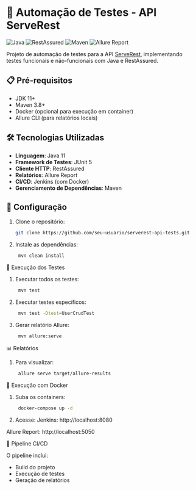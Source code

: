 # 🚀 Automação de Testes - API ServeRest

![Java](https://img.shields.io/badge/Java-17%2B-blue)
![RestAssured](https://img.shields.io/badge/RestAssured-5.3.0-green)
![Maven](https://img.shields.io/badge/Maven-3.8.6-orange)
![Allure Report](https://img.shields.io/badge/Allure_Report-2.24.0-ff69b4)

Projeto de automação de testes para a API [ServeRest](https://serverest.dev), implementando testes funcionais e não-funcionais com Java e RestAssured.

## 📋 Pré-requisitos

- JDK 11+
- Maven 3.8+
- Docker (opcional para execução em container)
- Allure CLI (para relatórios locais)

## 🛠️ Tecnologias Utilizadas

- **Linguagem**: Java 11
- **Framework de Testes**: JUnit 5
- **Cliente HTTP**: RestAssured
- **Relatórios**: Allure Report
- **CI/CD**: Jenkins (com Docker)
- **Gerenciamento de Dependências**: Maven

## 🔧 Configuração

1. Clone o repositório:
   ```bash
   git clone https://github.com/seu-usuario/serverest-api-tests.git
   
2. Instale as dependências:
   ```bash
    mvn clean install


🚀 Execução dos Testes

1. Executar todos os testes:
   ```bash
    mvn test

2. Executar testes específicos:
   ```bash
    mvn test -Dtest=UserCrudTest
   
3. Gerar relatório Allure:
   ```bash
    mvn allure:serve


📊 Relatórios

1. Para visualizar:
   ```bash
    allure serve target/allure-results


🐳 Execução com Docker

1. Suba os containers:
   ```bash
    docker-compose up -d

2. Acesse:
Jenkins: http://localhost:8080

Allure Report: http://localhost:5050


🔄 Pipeline CI/CD

O pipeline inclui:

- Build do projeto
- Execução de testes
- Geração de relatórios